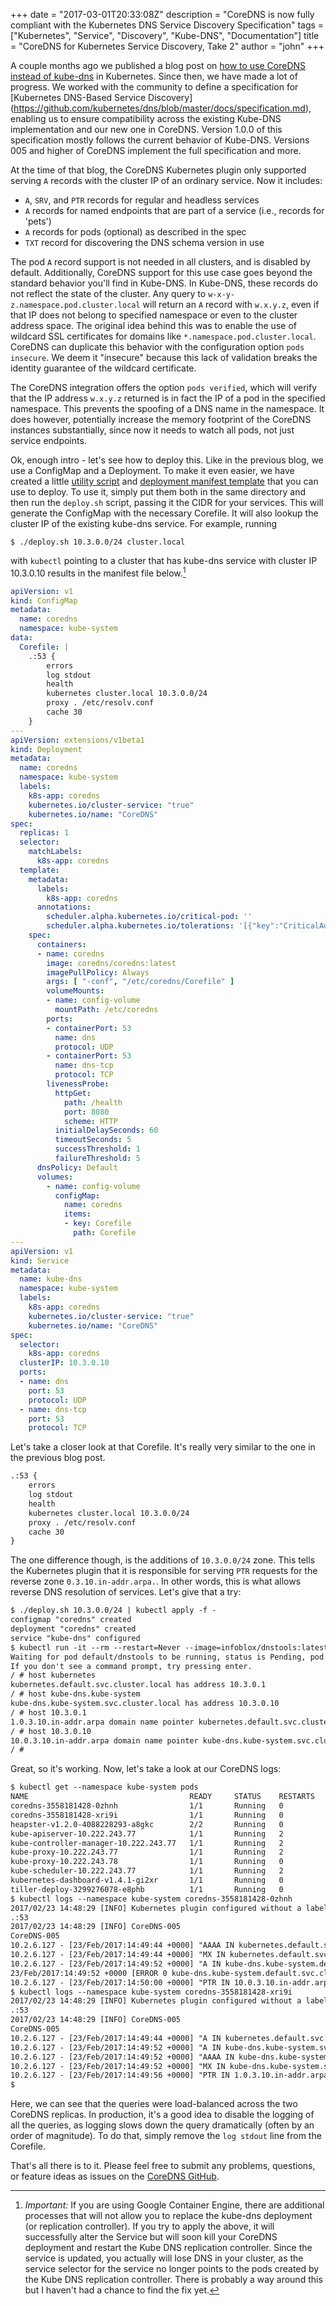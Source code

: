 +++
date = "2017-03-01T20:33:08Z"
description = "CoreDNS is now fully compliant with the Kubernetes DNS Service Discovery Specification"
tags = ["Kubernetes", "Service", "Discovery", "Kube-DNS", "Documentation"]
title = "CoreDNS for Kubernetes Service Discovery, Take 2"
author = "john"
+++

A couple months ago we published a blog post on [how to use CoreDNS instead of
kube-dns](https://community.infoblox.com/t5/Community-Blog/CoreDNS-for-Kubernetes-Service-Discovery/ba-p/8187)
in Kubernetes. Since then, we have made a lot of progress. We worked with the
community to define a specification for [Kubernetes DNS-Based Service Discovery]
(https://github.com/kubernetes/dns/blob/master/docs/specification.md), enabling us to ensure
compatibility across the existing Kube-DNS implementation
and our new one in CoreDNS. Version 1.0.0 of this specification mostly follows
the current behavior of Kube-DNS. Versions 005 and higher of CoreDNS implement the full
specification and more.

At the time of that blog, the CoreDNS Kubernetes plugin only supported
serving `A` records with the cluster IP of an ordinary service. Now it includes:

* `A`, `SRV`, and `PTR` records for regular and headless services
* `A` records for named endpoints that are part of a service (i.e., records for
  'pets')
* `A` records for pods (optional) as described in the spec
* `TXT` record for discovering the DNS schema version in use

The pod `A` record support is not needed in all clusters, and is disabled by
default. Additionally, CoreDNS support for this use case goes beyond the
standard behavior you'll find in Kube-DNS. In Kube-DNS, these records do not
reflect the state of the cluster. Any query to `w-x-y-z.namespace.pod.cluster.local`
will return an `A` record with `w.x.y.z`, even if that IP does not belong to
specified namespace or even to the cluster address space. The original idea
behind this was to enable the use of wildcard SSL certificates for domains like
`*.namespace.pod.cluster.local`. CoreDNS can duplicate this behavior with the
configuration option `pods insecure`. We deem it "insecure" because this lack of
validation breaks the identity guarantee of the wildcard certificate.

The CoreDNS integration offers the option `pods verified`, which will verify
that the IP address `w.x.y.z` returned is in fact the IP of a pod in the
specified namespace. This prevents the spoofing of a DNS name in the namespace.
It does however, potentially increase the memory footprint of the CoreDNS instances
substantially, since now it needs to watch all pods, not just service endpoints.

Ok, enough intro - let's see how to deploy this. Like in the previous blog, we
use a ConfigMap and a Deployment. To make it even easier, we have created a little
[utility script](https://github.com/coredns/deployment/blob/master/kubernetes/deploy.sh) and
[deployment manifest template](https://github.com/coredns/deployment/blob/master/kubernetes/coredns.yaml.sed)
that you can use to deploy. To use it, simply put them both in the same directory
and then run the `deploy.sh` script, passing it the CIDR for your services. This will
generate the ConfigMap with the necessary Corefile. It will also lookup the cluster IP
of the existing kube-dns service. For example, running

    $ ./deploy.sh 10.3.0.0/24 cluster.local

with `kubectl` pointing to a cluster that has kube-dns service with cluster IP 10.3.0.10
results in the manifest file below.[^1]

[^1]: *Important:* If you are using Google Container Engine, there are additional processes that will not allow you to replace the kube-dns deployment (or replication controller). If you try to apply the above, it will successfully alter the Service but will soon kill your CoreDNS deployment and restart the Kube DNS replication controller. Since the service is updated, you actually will lose DNS in your cluster, as the service selector for the service no longer points to the pods created by the Kube DNS replication controller. There is probably a way around this but I haven't had a chance to find the fix yet.


~~~yaml
apiVersion: v1
kind: ConfigMap
metadata:
  name: coredns
  namespace: kube-system
data:
  Corefile: |
    .:53 {
        errors
        log stdout
        health
        kubernetes cluster.local 10.3.0.0/24
        proxy . /etc/resolv.conf
        cache 30
    }
---
apiVersion: extensions/v1beta1
kind: Deployment
metadata:
  name: coredns
  namespace: kube-system
  labels:
    k8s-app: coredns
    kubernetes.io/cluster-service: "true"
    kubernetes.io/name: "CoreDNS"
spec:
  replicas: 1
  selector:
    matchLabels:
      k8s-app: coredns
  template:
    metadata:
      labels:
        k8s-app: coredns
      annotations:
        scheduler.alpha.kubernetes.io/critical-pod: ''
        scheduler.alpha.kubernetes.io/tolerations: '[{"key":"CriticalAddonsOnly", "operator":"Exists"}]'
    spec:
      containers:
      - name: coredns
        image: coredns/coredns:latest
        imagePullPolicy: Always
        args: [ "-conf", "/etc/coredns/Corefile" ]
        volumeMounts:
        - name: config-volume
          mountPath: /etc/coredns
        ports:
        - containerPort: 53
          name: dns
          protocol: UDP
        - containerPort: 53
          name: dns-tcp
          protocol: TCP
        livenessProbe:
          httpGet:
            path: /health
            port: 8080
            scheme: HTTP
          initialDelaySeconds: 60
          timeoutSeconds: 5
          successThreshold: 1
          failureThreshold: 5
      dnsPolicy: Default
      volumes:
        - name: config-volume
          configMap:
            name: coredns
            items:
            - key: Corefile
              path: Corefile
---
apiVersion: v1
kind: Service
metadata:
  name: kube-dns
  namespace: kube-system
  labels:
    k8s-app: coredns
    kubernetes.io/cluster-service: "true"
    kubernetes.io/name: "CoreDNS"
spec:
  selector:
    k8s-app: coredns
  clusterIP: 10.3.0.10
  ports:
  - name: dns
    port: 53
    protocol: UDP
  - name: dns-tcp
    port: 53
    protocol: TCP
~~~

Let's take a closer look at that Corefile. It's really very similar to the one in the
previous blog post.

~~~txt
.:53 {
    errors
    log stdout
    health
    kubernetes cluster.local 10.3.0.0/24
    proxy . /etc/resolv.conf
    cache 30
}
~~~

The one difference though, is the additions of `10.3.0.0/24` zone. This tells the
Kubernetes plugin that it is responsible for serving `PTR` requests for the reverse
zone `0.3.10.in-addr.arpa.`. In other words, this is what allows reverse DNS
resolution of services. Let's give that a try:

~~~txt
$ ./deploy.sh 10.3.0.0/24 | kubectl apply -f -
configmap "coredns" created
deployment "coredns" created
service "kube-dns" configured
$ kubectl run -it --rm --restart=Never --image=infoblox/dnstools:latest dnstools
Waiting for pod default/dnstools to be running, status is Pending, pod ready: false
If you don't see a command prompt, try pressing enter.
/ # host kubernetes
kubernetes.default.svc.cluster.local has address 10.3.0.1
/ # host kube-dns.kube-system
kube-dns.kube-system.svc.cluster.local has address 10.3.0.10
/ # host 10.3.0.1
1.0.3.10.in-addr.arpa domain name pointer kubernetes.default.svc.cluster.local.
/ # host 10.3.0.10
10.0.3.10.in-addr.arpa domain name pointer kube-dns.kube-system.svc.cluster.local.
/ #
~~~

Great, so it's working. Now, let's take a look at our CoreDNS logs:

~~~txt
$ kubectl get --namespace kube-system pods
NAME                                    READY     STATUS    RESTARTS   AGE
coredns-3558181428-0zhnh                1/1       Running   0          2m
coredns-3558181428-xri9i                1/1       Running   0          2m
heapster-v1.2.0-4088228293-a8gkc        2/2       Running   0          126d
kube-apiserver-10.222.243.77            1/1       Running   2          126d
kube-controller-manager-10.222.243.77   1/1       Running   2          126d
kube-proxy-10.222.243.77                1/1       Running   2          126d
kube-proxy-10.222.243.78                1/1       Running   0          126d
kube-scheduler-10.222.243.77            1/1       Running   2          126d
kubernetes-dashboard-v1.4.1-gi2xr       1/1       Running   0          24d
tiller-deploy-3299276078-e8phb          1/1       Running   0          24d
$ kubectl logs --namespace kube-system coredns-3558181428-0zhnh
2017/02/23 14:48:29 [INFO] Kubernetes plugin configured without a label selector. No label-based filtering will be performed.
.:53
2017/02/23 14:48:29 [INFO] CoreDNS-005
CoreDNS-005
10.2.6.127 - [23/Feb/2017:14:49:44 +0000] "AAAA IN kubernetes.default.svc.cluster.local. udp 54 false 512" NOERROR 107 544.128µs
10.2.6.127 - [23/Feb/2017:14:49:44 +0000] "MX IN kubernetes.default.svc.cluster.local. udp 54 false 512" NOERROR 107 7.576897ms
10.2.6.127 - [23/Feb/2017:14:49:52 +0000] "A IN kube-dns.kube-system.default.svc.cluster.local. udp 64 false 512" NXDOMAIN 117 471.176µs
23/Feb/2017:14:49:52 +0000 [ERROR 0 kube-dns.kube-system.default.svc.cluster.local. A] no items found
10.2.6.127 - [23/Feb/2017:14:50:00 +0000] "PTR IN 10.0.3.10.in-addr.arpa. udp 40 false 512" NOERROR 92 752.956µs
$ kubectl logs --namespace kube-system coredns-3558181428-xri9i
2017/02/23 14:48:29 [INFO] Kubernetes plugin configured without a label selector. No label-based filtering will be performed.
.:53
2017/02/23 14:48:29 [INFO] CoreDNS-005
CoreDNS-005
10.2.6.127 - [23/Feb/2017:14:49:44 +0000] "A IN kubernetes.default.svc.cluster.local. udp 54 false 512" NOERROR 70 1.10732ms
10.2.6.127 - [23/Feb/2017:14:49:52 +0000] "A IN kube-dns.kube-system.svc.cluster.local. udp 56 false 512" NOERROR 72 409.74µs
10.2.6.127 - [23/Feb/2017:14:49:52 +0000] "AAAA IN kube-dns.kube-system.svc.cluster.local. udp 56 false 512" NOERROR 109 210.817µs
10.2.6.127 - [23/Feb/2017:14:49:52 +0000] "MX IN kube-dns.kube-system.svc.cluster.local. udp 56 false 512" NOERROR 109 796.703µs
10.2.6.127 - [23/Feb/2017:14:49:56 +0000] "PTR IN 1.0.3.10.in-addr.arpa. udp 39 false 512" NOERROR 89 694.649µs
$
~~~

Here, we can see that the queries were load-balanced across the two CoreDNS replicas. In production, it's a good idea
to disable the logging of all the queries, as logging slows down the query dramatically (often by an order of magnitude).
To do that, simply remove the `log stdout` line from the Corefile.

That's all there is to it. Please feel free to submit any problems, questions, or feature ideas as issues on the
[CoreDNS GitHub](https://github.com/coredns/coredns).

